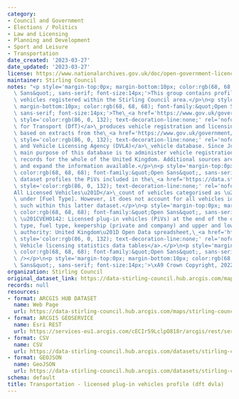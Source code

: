 ```yaml
---
category:
- Council and Government
- Elections / Politics
- Law and Licensing
- Planning and Development
- Sport and Leisure
- Transportation
date_created: '2023-03-27'
date_updated: '2023-03-27'
license: https://www.nationalarchives.gov.uk/doc/open-government-licence/version/3/
maintainer: Stirling Council
notes: "<p style='margin-top:0px; margin-bottom:10px; color:rgb(68, 68, 68); font-family:&quot;Open\
  \ Sans&quot;, sans-serif; font-size:14px;'>This group contains profiles of licensed\
  \ vehicles registered within the Stirling Council area.</p>\n<p style='margin-top:0px;\
  \ margin-bottom:10px; color:rgb(68, 68, 68); font-family:&quot;Open Sans&quot;,\
  \ sans-serif; font-size:14px;'>The\_<a href='https://www.gov.uk/government/organisations/department-for-transport'\
  \ style='color:rgb(86, 0, 132); text-decoration-line:none;' rel='nofollow ugc'>Department\
  \ for Transport (DfT)</a>\_produces vehicle registration and licensing statistics\
  \ based on extracts from the\_<a href='https://www.gov.uk/government/organisations/driver-and-vehicle-licensing-agency'\
  \ style='color:rgb(86, 0, 132); text-decoration-line:none;' rel='nofollow ugc'>Driver\
  \ and Vehicle Licensing Agency (DVLA)</a>\_vehicle database. Since July 2014, the\
  \ main purpose of this database is to administer vehicle registration and licensing\
  \ records for the whole of the United Kingdom. Additional sources are used to improve\
  \ and expand the information available.</p>\n<p style='margin-top:0px; margin-bottom:10px;\
  \ color:rgb(68, 68, 68); font-family:&quot;Open Sans&quot;, sans-serif; font-size:14px;'>This\
  \ dataset profiles the PiVs included in the\_<a href='https://data.stirling.gov.uk/dataset/dft-licensed-vehicles-profiles/resource/e25b0f97-9cfe-4df3-9702-d0f6e1e3be15'\
  \ style='color:rgb(86, 0, 132); text-decoration-line:none;' rel='nofollow ugc'>\u201C\
  All Licensed Vehicles\u201D</a>\_count of vehicles categorised as \u201COther\u201D\
  \ under [Fuel Type]. However, it does not account for all vehicles identified as\
  \ such within this latter dataset.</p>\n<p style='margin-top:0px; margin-bottom:10px;\
  \ color:rgb(68, 68, 68); font-family:&quot;Open Sans&quot;, sans-serif; font-size:14px;'>Source:\
  \ \u201CVEH0142: Licensed plug-in vehicles (PiVs) at the end of the quarter by body\
  \ type, fuel type, keepership (private and company) and upper and lower tier local\
  \ authority: United Kingdom\u201D Open Data spreadsheet,\_<a href='https://www.gov.uk/government/statistical-data-sets/vehicle-licensing-statistics-data-tables#all-vehicles'\
  \ style='color:rgb(86, 0, 132); text-decoration-line:none;' rel='nofollow ugc'>DfT/DVLA\
  \ Vehicle licensing statistics data tables</a>.</p>\n<p style='margin-top:0px; margin-bottom:10px;\
  \ color:rgb(68, 68, 68); font-family:&quot;Open Sans&quot;, sans-serif; font-size:14px;'><br\
  \ /></p>\n<p style='margin-top:0px; margin-bottom:10px; color:rgb(68, 68, 68); font-family:&quot;Open\
  \ Sans&quot;, sans-serif; font-size:14px;'>\xA9 Crown Copyright, 2022</p>"
organization: Stirling Council
original_dataset_link: https://data-stirling-council.hub.arcgis.com/maps/stirling-council::transportation-licensed-plug-in-vehicles-profile-dft-dvla
records: null
resources:
- format: ARCGIS HUB DATASET
  name: Web Page
  url: https://data-stirling-council.hub.arcgis.com/maps/stirling-council::transportation-licensed-plug-in-vehicles-profile-dft-dvla
- format: ARCGIS GEOSERVICE
  name: Esri REST
  url: https://services-eu1.arcgis.com/cECIr59LclpO818r/arcgis/rest/services/transport%20-%20licensed%20plug-in%20vehicles%20profile%20(dft%20dvla)/FeatureServer/0
- format: CSV
  name: CSV
  url: https://data-stirling-council.hub.arcgis.com/datasets/stirling-council::transportation-licensed-plug-in-vehicles-profile-dft-dvla.csv?outSR=%7B%22latestWkid%22%3A3857%2C%22wkid%22%3A102100%7D
- format: GEOJSON
  name: GeoJSON
  url: https://data-stirling-council.hub.arcgis.com/datasets/stirling-council::transportation-licensed-plug-in-vehicles-profile-dft-dvla.geojson?outSR=%7B%22latestWkid%22%3A3857%2C%22wkid%22%3A102100%7D
schema: default
title: Transportation - licensed plug-in vehicles profile (dft dvla)
---
```

